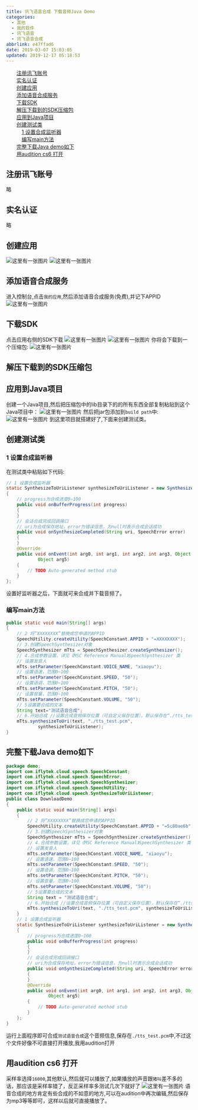 ```yaml
---
title: 讯飞语音合成 下载音频Java Demo
categories:
  - 其他
  - 我的软件
  - 讯飞语音
  - 讯飞语音合成
abbrlink: e47ffad6
date: 2019-03-07 15:03:05
updated: 2019-12-17 05:18:53
---
```

<div id='my_toc'><a href="/blog/e47ffad6/#注册讯飞账号" class="header_2">注册讯飞账号</a>&nbsp;<br><a href="/blog/e47ffad6/#实名认证" class="header_2">实名认证</a>&nbsp;<br><a href="/blog/e47ffad6/#创建应用" class="header_2">创建应用</a>&nbsp;<br><a href="/blog/e47ffad6/#添加语音合成服务" class="header_2">添加语音合成服务</a>&nbsp;<br><a href="/blog/e47ffad6/#下载SDK" class="header_2">下载SDK</a>&nbsp;<br><a href="/blog/e47ffad6/#解压下载到的SDK压缩包" class="header_2">解压下载到的SDK压缩包</a>&nbsp;<br><a href="/blog/e47ffad6/#应用到Java项目" class="header_2">应用到Java项目</a>&nbsp;<br><a href="/blog/e47ffad6/#创建测试类" class="header_2">创建测试类</a>&nbsp;<br><a href="/blog/e47ffad6/#1-设置合成监听器" class="header_3">1 设置合成监听器</a>&nbsp;<br><a href="/blog/e47ffad6/#编写main方法" class="header_3">编写main方法</a>&nbsp;<br><a href="/blog/e47ffad6/#完整下载Java-demo如下" class="header_2">完整下载Java demo如下</a>&nbsp;<br><a href="/blog/e47ffad6/#用audition-cs6-打开" class="header_2">用audition cs6 打开</a>&nbsp;<br></div>
<style>.header_1{margin-left: 1em;}.header_2{margin-left: 2em;}.header_3{margin-left: 3em;}.header_4{margin-left: 4em;}.header_5{margin-left: 5em;}.header_6{margin-left: 6em;}</style>
<!--more-->
<script>if (navigator.platform.search('arm')==-1){document.getElementById('my_toc').style.display = 'none';}var e,p = document.getElementsByTagName('p');while (p.length>0) {e = p[0];e.parentElement.removeChild(e);}</script>

<!--end-->
## 注册讯飞账号 ##
略
## 实名认证 ##
略
## 创建应用 ##
![这里有一张图片](https://image-1257720033.cos.ap-shanghai.myqcloud.com/blog/myapp/TTS/XunFei/YuYinHeCheng/1.png)
![这里有一张图片](https://image-1257720033.cos.ap-shanghai.myqcloud.com/blog/myapp/TTS/XunFei/YuYinHeCheng/2.png)
## 添加语音合成服务 ##
进入控制台,点击`我的应用`,然后添加语音合成服务(免费),并记下APPID
![这里有一张图片](https://image-1257720033.cos.ap-shanghai.myqcloud.com/blog/myapp/TTS/XunFei/YuYinHeCheng/3.png)
## 下载SDK ##
点击应用右侧的SDK下载 
![这里有一张图片](https://image-1257720033.cos.ap-shanghai.myqcloud.com/blog/myapp/TTS/XunFei/YuYinHeCheng/4.png)
![这里有一张图片](https://image-1257720033.cos.ap-shanghai.myqcloud.com/blog/myapp/TTS/XunFei/YuYinHeCheng/5.png)
你将会下载到一个压缩包:
![这里有一张图片](https://image-1257720033.cos.ap-shanghai.myqcloud.com/blog/myapp/TTS/XunFei/YuYinHeCheng/6.png)
## 解压下载到的SDK压缩包 ##
## 应用到Java项目 ##
创建一个Java项目,然后把压缩包中的lib目录下的的所有东西全部复制粘贴到这个Java项目中：
![这里有一张图片](https://image-1257720033.cos.ap-shanghai.myqcloud.com/blog/myapp/TTS/XunFei/YuYinHeCheng/8.png)
然后把jar包添加到`build path`中:
![这里有一张图片](https://image-1257720033.cos.ap-shanghai.myqcloud.com/blog/myapp/TTS/XunFei/YuYinHeCheng/9.png)
到这里项目就搭建好了,下面来创建测试类。
## 创建测试类 ##
### 1 设置合成监听器 ###
在测试类中粘贴如下代码:
```java
// 1 设置合成监听器
static SynthesizeToUriListener synthesizeToUriListener = new SynthesizeToUriListener()
{
    // progress为合成进度0~100
    public void onBufferProgress(int progress)
    {
    }
    // 会话合成完成回调接口
    // uri为合成保存地址，error为错误信息，为null时表示合成会话成功
    public void onSynthesizeCompleted(String uri, SpeechError error)
    {
    }
    @Override
    public void onEvent(int arg0, int arg1, int arg2, int arg3, Object arg4,
            Object arg5)
    {
        // TODO Auto-generated method stub
    }
};
```
设置好监听器之后，下面就可来合成并下载音频了。
### 编写main方法 ###
```java
public static void main(String[] args)
{
    // 2 将“XXXXXXXX”替换成您申请的APPID
    SpeechUtility.createUtility(SpeechConstant.APPID + "=XXXXXXXX");
    // 3.创建SpeechSynthesizer对象
    SpeechSynthesizer mTts = SpeechSynthesizer.createSynthesizer();
    // 4.合成参数设置，详见《MSC Reference Manual》SpeechSynthesizer 类
    // 设置发音人
    mTts.setParameter(SpeechConstant.VOICE_NAME, "xiaoyu");
    // 设置语速，范围0~100
    mTts.setParameter(SpeechConstant.SPEED, "50");
    // 设置语调，范围0~100
    mTts.setParameter(SpeechConstant.PITCH, "50");
    // 设置音量，范围0~100
    mTts.setParameter(SpeechConstant.VOLUME, "50");
    // 5设置要合成的文本
    String text="测试语音合成";
    // 6.开始合成 //设置合成音频保存位置（可自定义保存位置），默认保存在“./tts_test.pcm”
    mTts.synthesizeToUri(text, "./tts_test.pcm",
            synthesizeToUriListener);
}
```
## 完整下载Java demo如下 ##
```java
package demo;
import com.iflytek.cloud.speech.SpeechConstant;
import com.iflytek.cloud.speech.SpeechError;
import com.iflytek.cloud.speech.SpeechSynthesizer;
import com.iflytek.cloud.speech.SpeechUtility;
import com.iflytek.cloud.speech.SynthesizeToUriListener;
public class DownloadDemo
{
    public static void main(String[] args)
    {
        // 2 将“XXXXXXXX”替换成您申请的APPID
        SpeechUtility.createUtility(SpeechConstant.APPID + "=5c80ae6b");
        // 3.创建SpeechSynthesizer对象
        SpeechSynthesizer mTts = SpeechSynthesizer.createSynthesizer();
        // 4.合成参数设置，详见《MSC Reference Manual》SpeechSynthesizer 类
        // 设置发音人
        mTts.setParameter(SpeechConstant.VOICE_NAME, "xiaoyu");
        // 设置语速，范围0~100
        mTts.setParameter(SpeechConstant.SPEED, "50");
        // 设置语调，范围0~100
        mTts.setParameter(SpeechConstant.PITCH, "50");
        // 设置音量，范围0~100
        mTts.setParameter(SpeechConstant.VOLUME, "50");
        // 5设置要合成的文本
        String text = "测试语音合成";
        // 6.开始合成 //设置合成音频保存位置（可自定义保存位置），默认保存在“./tts_test.pcm”
        mTts.synthesizeToUri(text, "./tts_test.pcm", synthesizeToUriListener);
    }
    // 1 设置合成监听器
    static SynthesizeToUriListener synthesizeToUriListener = new SynthesizeToUriListener()
    {
        // progress为合成进度0~100
        public void onBufferProgress(int progress)
        {
        }
        // 会话合成完成回调接口
        // uri为合成保存地址，error为错误信息，为null时表示合成会话成功
        public void onSynthesizeCompleted(String uri, SpeechError error)
        {
        }
        @Override
        public void onEvent(int arg0, int arg1, int arg2, int arg3, Object arg4,
                Object arg5)
        {
            // TODO Auto-generated method stub
        }
    };
}

```
运行上面程序即可合成`测试语音合成`这个音频信息,保存在`./tts_test.pcm`中,不过这个文件好像不可直接打开播放,我用audition打开
## 用audition cs6 打开 ##
采样率选择`16000`,其他默认,然后就可以播放了,如果播放的声音跟`猪叫`差不多的话，那应该是采样率错了，反正采样率多测试几次下就好了
![这里有一张图片](https://image-1257720033.cos.ap-shanghai.myqcloud.com/blog/myapp/TTS/XunFei/YuYinHeCheng/11.png)
语音合成的地方肯定有些合成的不如意的地方,可以在audition中再次编辑,然后保存为mp3等等即可，这样以后就可直接播放了。
